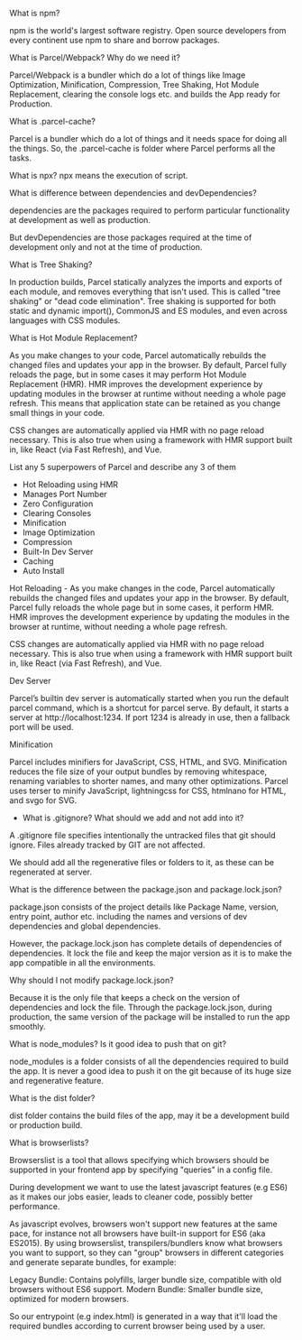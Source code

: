 What is npm?

npm is the world's largest software registry. Open source developers from every continent use npm to share and borrow packages. 

What is Parcel/Webpack? Why do we need it?

Parcel/Webpack is a bundler which do a lot of things like Image Optimization, Minification, Compression, Tree Shaking, Hot Module Replacement, clearing the console logs etc. and builds the App ready for Production.

What is .parcel-cache?

Parcel is a bundler which do a lot of things and it needs space for doing all the things. So, the .parcel-cache is folder where Parcel performs all the tasks.

What is npx?
npx means the execution of script.

What is difference between dependencies and devDependencies?

dependencies are the packages required to perform particular functionality at development as well as production. 

But devDependencies are those packages required at the time of development only and not at the time of production.

What is Tree Shaking?

In production builds, Parcel statically analyzes the imports and exports of each module, and removes everything that isn't used. This is called "tree shaking" or "dead code elimination". Tree shaking is supported for both static and dynamic import(), CommonJS and ES modules, and even across languages with CSS modules.

What is Hot Module Replacement?

As you make changes to your code, Parcel automatically rebuilds the changed files and updates your app in the browser. By default, Parcel fully reloads the page, but in some cases it may perform Hot Module Replacement (HMR). HMR improves the development experience by updating modules in the browser at runtime without needing a whole page refresh. This means that application state can be retained as you change small things in your code.

CSS changes are automatically applied via HMR with no page reload necessary. This is also true when using a framework with HMR support built in, like React (via Fast Refresh), and Vue.

List any 5 superpowers of Parcel and describe any 3 of them

- Hot Reloading using HMR
- Manages Port Number
- Zero Configuration
- Clearing Consoles
- Minification
- Image Optimization
- Compression
- Built-In Dev Server
- Caching
- Auto Install


Hot Reloading - As you make changes in the code, Parcel automatically rebuilds the changed files and updates your app in the browser. By default, Parcel fully reloads the whole page but in some cases, it perform HMR. HMR improves the development experience by updating the modules in the browser at runtime, without needing a whole page refresh.

CSS changes are automatically applied via HMR with no page reload necessary. This is also true when using a framework with HMR support built in, like React (via Fast Refresh), and Vue.

Dev Server

Parcel’s builtin dev server is automatically started when you run the default parcel command, which is a shortcut for parcel serve. By default, it starts a server at http://localhost:1234. If port 1234 is already in use, then a fallback port will be used.

Minification

Parcel includes minifiers for JavaScript, CSS, HTML, and SVG. Minification reduces the file size of your output bundles by removing whitespace, renaming variables to shorter names, and many other optimizations.
Parcel uses terser to minify JavaScript, lightningcss for CSS, htmlnano for HTML, and svgo for SVG.

- What is .gitignore? What should we add and not add into it?

A .gitignore file specifies intentionally the untracked files that git should ignore. Files already tracked by GIT are not affected.

We should add all the regenerative files or folders to it, as these can be regenerated at server.

What is the difference between the package.json and package.lock.json?

package.json consists of the project details like Package Name, version, entry point, author etc. including the names and versions of dev dependencies and global dependencies.

However, the package.lock.json has complete details of dependencies of dependencies. It lock the file and keep the major version as it is to make the app compatible in all the environments.

Why should I not modify package.lock.json?

Because it is the only file that keeps a check on the version of dependencies and lock the file. Through the package.lock.json, during production, the same version of the package will be installed to run the app smoothly.

What is node_modules? Is it good idea to push that on git?

node_modules is a folder consists of all the dependencies required to build the app. It is never a good idea to push it on the git because of its huge size and regenerative feature.

What is the dist folder?

dist folder contains the build files of the app, may it be a development build or production build.

What is browserlists?

Browserslist is a tool that allows specifying which browsers should be supported in your frontend app by specifying "queries" in a config file.

During development we want to use the latest javascript features (e.g ES6) as it makes our jobs easier, leads to cleaner code, possibly better performance.

As javascript evolves, browsers won't support new features at the same pace, for instance not all browsers have built-in support for ES6 (aka ES2015). By using browserslist, transpilers/bundlers know what browsers you want to support, so they can "group" browsers in different categories and generate separate bundles, for example:

Legacy Bundle: Contains polyfills, larger bundle size, compatible with old browsers without ES6 support.
Modern Bundle: Smaller bundle size, optimized for modern browsers.

So our entrypoint (e.g index.html) is generated in a way that it'll load the required bundles according to current browser being used by a user.








 